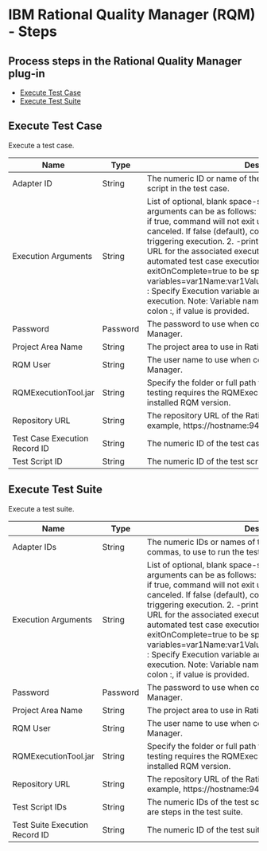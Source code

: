 
# IBM Rational Quality Manager (RQM) - Steps

## Process steps in the Rational Quality Manager plug-in

* [Execute Test Case](#execute_test_case)
* [Execute Test Suite](#execute_test_suite)


## Execute Test Case

Execute a test case.


| Name | Type | Description                                                                                                          | Required |
| ---- | ---- | -------------------------------------------------------------------------------------------------------------------- | -------- |
| Adapter ID | String | The numeric ID or name of the adapter to use to run the test script in the test case. | No |
| Execution Arguments | String | List of optional, blank space-separated arguments. The arguments can be as follows: 1. -exitOnComplete=true or false. if true, command will not exit until execution is completed or canceled. If false (default), command will exit immediately after triggering execution. 2. -printResultUrl=true or false : If true the URL for the associated execution result will be logged. Note: For automated test case execution, this option also requires -exitOnComplete=true to be specified. 3. -variables=var1Name:var1Value,var2Name:,va3Name:var3Value : Specify Execution variable and optional values to be passed to execution. Note: Variable name and value are separated by colon :, if value is provided. | No |
| Password | Password | The password to use when connecting to Rational Quality Manager. | Yes |
| Project Area Name | String | The project area to use in Rational Quality Manager. | Yes |
| RQM User | String | The user name to use when connecting to Rational Quality Manager. | Yes |
| RQMExecutionTool.jar | String | Specify the folder or full path to the RQMExecutionTool.jar. RQM testing requires the RQMExecutionTool.jar that matches the installed RQM version. | Yes |
| Repository URL | String | The repository URL of the Rational Quality Manager server. For example, https://hostname:9443/qm. | Yes |
| Test Case Execution Record ID | String | The numeric ID of the test case execution record to run. | Yes |
| Test Script ID | String | The numeric ID of the test script to run in the test case. | No |

## Execute Test Suite

Execute a test suite.


| Name | Type | Description                                                                                                          | Required |
| ---- | ---- | -------------------------------------------------------------------------------------------------------------------- | -------- |
| Adapter IDs | String | The numeric IDs or names of the adapters, separated by commas, to use to run the test scripts in the test suite. | No |
| Execution Arguments | String | List of optional, blank space-separated arguments. The arguments can be as follows: 1. -exitOnComplete=true or false. if true, command will not exit until execution is completed or canceled. If false (default), command will exit immediately after triggering execution. 2. -printResultUrl=true or false : If true the URL for the associated execution result will be logged. Note: For automated test case execution, this option also requires -exitOnComplete=true to be specified. 3. -variables=var1Name:var1Value,var2Name:,va3Name:var3Value : Specify Execution variable and optional values to be passed to execution. Note: Variable name and value are separated by colon :, if value is provided. | No |
| Password | Password | The password to use when connecting to Rational Quality Manager. | Yes |
| Project Area Name | String | The project area to use in Rational Quality Manager. | Yes |
| RQM User | String | The user name to use when connecting to Rational Quality Manager. | Yes |
| RQMExecutionTool.jar | String | Specify the folder or full path to the RQMExecutionTool.jar. RQM testing requires the RQMExecutionTool.jar that matches the installed RQM version. | Yes |
| Repository URL | String | The repository URL of the Rational Quality Manager server. For example, https://hostname:9443/qm. | Yes |
| Test Script IDs | String | The numeric IDs of the test scripts, separated by commas, that are steps in the test suite. | No |
| Test Suite Execution Record ID | String | The numeric ID of the test suite execution record to run. | Yes |


